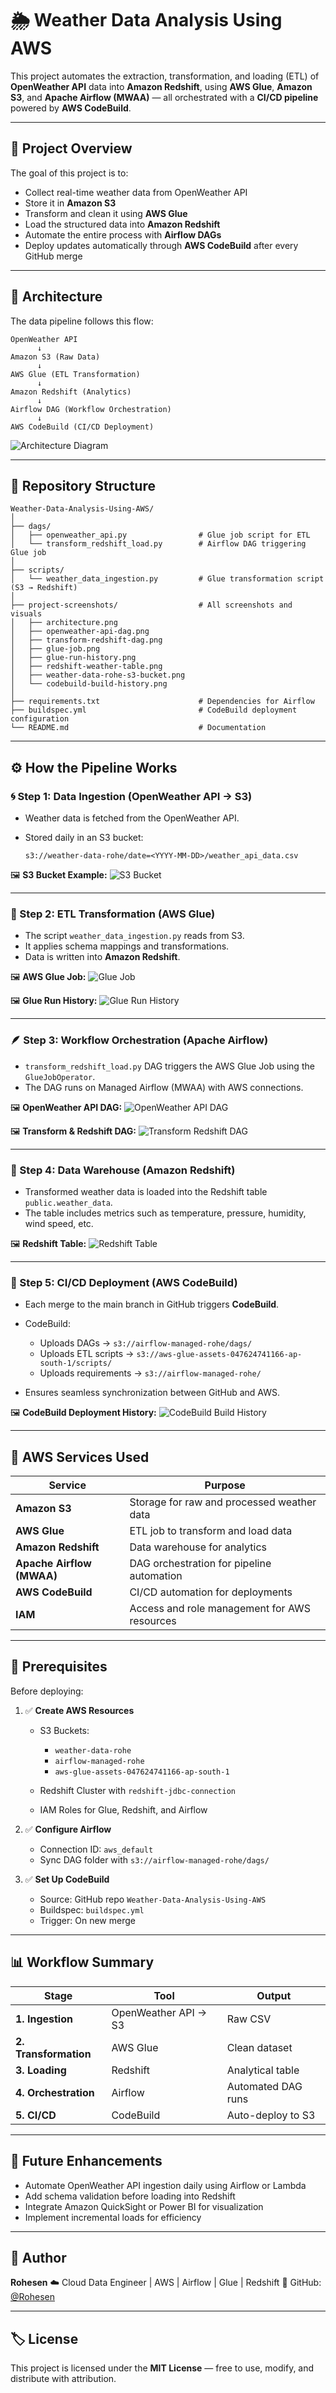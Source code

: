 # 🌦️ Weather Data Analysis Using AWS


This project automates the extraction, transformation, and loading (ETL) of **OpenWeather API** data into **Amazon Redshift**, using **AWS Glue**, **Amazon S3**, and **Apache Airflow (MWAA)** — all orchestrated with a **CI/CD pipeline** powered by **AWS CodeBuild**.

---

## 🚀 Project Overview

The goal of this project is to:

* Collect real-time weather data from OpenWeather API
* Store it in **Amazon S3**
* Transform and clean it using **AWS Glue**
* Load the structured data into **Amazon Redshift**
* Automate the entire process with **Airflow DAGs**
* Deploy updates automatically through **AWS CodeBuild** after every GitHub merge

---

## 🧩 Architecture

The data pipeline follows this flow:

```
OpenWeather API 
      ↓
Amazon S3 (Raw Data)
      ↓
AWS Glue (ETL Transformation)
      ↓
Amazon Redshift (Analytics)
      ↓
Airflow DAG (Workflow Orchestration)
      ↓
AWS CodeBuild (CI/CD Deployment)
```

![Architecture Diagram](./architecture.png)

---

## 📁 Repository Structure

```
Weather-Data-Analysis-Using-AWS/
│
├── dags/
│   ├── openweather_api.py                # Glue job script for ETL
│   └── transform_redshift_load.py        # Airflow DAG triggering Glue job
│
├── scripts/
│   └── weather_data_ingestion.py         # Glue transformation script (S3 → Redshift)
│
├── project-screenshots/                  # All screenshots and visuals
│   ├── architecture.png
│   ├── openweather-api-dag.png
│   ├── transform-redshift-dag.png
│   ├── glue-job.png
│   ├── glue-run-history.png
│   ├── redshift-weather-table.png
│   ├── weather-data-rohe-s3-bucket.png
│   └── codebuild-build-history.png
│
├── requirements.txt                      # Dependencies for Airflow
├── buildspec.yml                         # CodeBuild deployment configuration
└── README.md                             # Documentation
```

---

## ⚙️ How the Pipeline Works

### 🌀 Step 1: Data Ingestion (OpenWeather API → S3)

* Weather data is fetched from the OpenWeather API.
* Stored daily in an S3 bucket:

  ```
  s3://weather-data-rohe/date=<YYYY-MM-DD>/weather_api_data.csv
  ```

🖼️ **S3 Bucket Example:**
![S3 Bucket](./project-screenshots/weather-data-rohe-s3-bucket.png)

---

### 🧠 Step 2: ETL Transformation (AWS Glue)

* The script `weather_data_ingestion.py` reads from S3.
* It applies schema mappings and transformations.
* Data is written into **Amazon Redshift**.

🖼️ **AWS Glue Job:**
![Glue Job](./project-screenshots/glue-job.png)

🖼️ **Glue Run History:**
![Glue Run History](./project-screenshots/glue-run-history.png)

---

### 🪶 Step 3: Workflow Orchestration (Apache Airflow)

* `transform_redshift_load.py` DAG triggers the AWS Glue Job using the `GlueJobOperator`.
* The DAG runs on Managed Airflow (MWAA) with AWS connections.

🖼️ **OpenWeather API DAG:**
![OpenWeather API DAG](./project-screenshots/openweather-api-dag.png)

🖼️ **Transform & Redshift DAG:**
![Transform Redshift DAG](./project-screenshots/transform-redshift-dag.png)

---

### 🧾 Step 4: Data Warehouse (Amazon Redshift)

* Transformed weather data is loaded into the Redshift table `public.weather_data`.
* The table includes metrics such as temperature, pressure, humidity, wind speed, etc.

🖼️ **Redshift Table:**
![Redshift Table](./project-screenshots/redshift-weather-table.png)

---

### 🔁 Step 5: CI/CD Deployment (AWS CodeBuild)

* Each merge to the main branch in GitHub triggers **CodeBuild**.
* CodeBuild:

  * Uploads DAGs → `s3://airflow-managed-rohe/dags/`
  * Uploads ETL scripts → `s3://aws-glue-assets-047624741166-ap-south-1/scripts/`
  * Uploads requirements → `s3://airflow-managed-rohe/`
* Ensures seamless synchronization between GitHub and AWS.

🖼️ **CodeBuild Deployment History:**
![CodeBuild Build History](./project-screenshots/codebuild-build-history.png)

---

## 🧩 AWS Services Used

| Service                   | Purpose                                      |
| ------------------------- | -------------------------------------------- |
| **Amazon S3**             | Storage for raw and processed weather data   |
| **AWS Glue**              | ETL job to transform and load data           |
| **Amazon Redshift**       | Data warehouse for analytics                 |
| **Apache Airflow (MWAA)** | DAG orchestration for pipeline automation    |
| **AWS CodeBuild**         | CI/CD automation for deployments             |
| **IAM**                   | Access and role management for AWS resources |

---

## 🧰 Prerequisites

Before deploying:

1. ✅ **Create AWS Resources**

   * S3 Buckets:

     * `weather-data-rohe`
     * `airflow-managed-rohe`
     * `aws-glue-assets-047624741166-ap-south-1`
   * Redshift Cluster with `redshift-jdbc-connection`
   * IAM Roles for Glue, Redshift, and Airflow

2. ✅ **Configure Airflow**

   * Connection ID: `aws_default`
   * Sync DAG folder with `s3://airflow-managed-rohe/dags/`

3. ✅ **Set Up CodeBuild**

   * Source: GitHub repo `Weather-Data-Analysis-Using-AWS`
   * Buildspec: `buildspec.yml`
   * Trigger: On new merge

---

## 📊 Workflow Summary

| Stage                 | Tool                 | Output             |
| --------------------- | -------------------- | ------------------ |
| **1. Ingestion**      | OpenWeather API → S3 | Raw CSV            |
| **2. Transformation** | AWS Glue             | Clean dataset      |
| **3. Loading**        | Redshift             | Analytical table   |
| **4. Orchestration**  | Airflow              | Automated DAG runs |
| **5. CI/CD**          | CodeBuild            | Auto-deploy to S3  |

---

## 🌱 Future Enhancements

* Automate OpenWeather API ingestion daily using Airflow or Lambda
* Add schema validation before loading into Redshift
* Integrate Amazon QuickSight or Power BI for visualization
* Implement incremental loads for efficiency

---

## 👤 Author

**Rohesen**
☁️ Cloud Data Engineer | AWS | Airflow | Glue | Redshift 
🔗 GitHub: [@Rohesen](https://github.com/Rohesen)


---

## 🏷️ License

This project is licensed under the **MIT License** — free to use, modify, and distribute with attribution.
